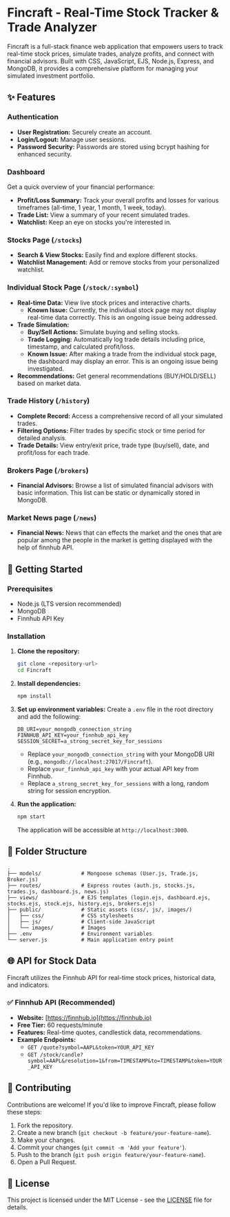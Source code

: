 # Fincraft - Real-Time Stock Tracker & Trade Analyzer

Fincraft is a full-stack finance web application that empowers users to track real-time stock prices, simulate trades, analyze profits, and connect with financial advisors. Built with CSS, JavaScript, EJS, Node.js, Express, and MongoDB, it provides a comprehensive platform for managing your simulated investment portfolio.

## ✨ Features

### Authentication

  * **User Registration:** Securely create an account.
  * **Login/Logout:** Manage user sessions.
  * **Password Security:** Passwords are stored using bcrypt hashing for enhanced security.

### Dashboard

Get a quick overview of your financial performance:

  * **Profit/Loss Summary:** Track your overall profits and losses for various timeframes (all-time, 1 year, 1 month, 1 week, today).
  * **Trade List:** View a summary of your recent simulated trades.
  * **Watchlist:** Keep an eye on stocks you're interested in.
     
### Stocks Page (`/stocks`)

  * **Search & View Stocks:** Easily find and explore different stocks.
  * **Watchlist Management:** Add or remove stocks from your personalized watchlist.

### Individual Stock Page (`/stock/:symbol`)

  * **Real-time Data:** View live stock prices and interactive charts.
      * **Known Issue:** Currently, the individual stock page may not display real-time data correctly. This is an ongoing issue being addressed.
  * **Trade Simulation:**
      * **Buy/Sell Actions:** Simulate buying and selling stocks.
      * **Trade Logging:** Automatically log trade details including price, timestamp, and calculated profit/loss.
      * **Known Issue:** After making a trade from the individual stock page, the dashboard may display an error. This is an ongoing issue being investigated.
  * **Recommendations:** Get general recommendations (BUY/HOLD/SELL) based on market data.

### Trade History (`/history`)

  * **Complete Record:** Access a comprehensive record of all your simulated trades.
  * **Filtering Options:** Filter trades by specific stock or time period for detailed analysis.
  * **Trade Details:** View entry/exit price, trade type (buy/sell), date, and profit/loss for each trade.

### Brokers Page (`/brokers`)

  * **Financial Advisors:** Browse a list of simulated financial advisors with basic information. This list can be static or dynamically stored in MongoDB.

### Market News page (`/news`)

  * **Financial News:** News that can effects the market and the ones that are popular among the people in the market is getting displayed with the help of finnhub API.

## 🚀 Getting Started

### Prerequisites

  * Node.js (LTS version recommended)
  * MongoDB
  * Finnhub API Key

### Installation

1.  **Clone the repository:**

    ```bash
    git clone <repository-url>
    cd Fincraft
    ```

2.  **Install dependencies:**

    ```bash
    npm install
    ```

3.  **Set up environment variables:**
    Create a `.env` file in the root directory and add the following:

    ```
    DB_URI=your_mongodb_connection_string
    FINNHUB_API_KEY=your_finnhub_api_key
    SESSION_SECRET=a_strong_secret_key_for_sessions
    ```

      * Replace `your_mongodb_connection_string` with your MongoDB URI (e.g., `mongodb://localhost:27017/Fincraft`).
      * Replace `your_finnhub_api_key` with your actual API key from Finnhub.
      * Replace `a_strong_secret_key_for_sessions` with a long, random string for session encryption.

4.  **Run the application:**

    ```bash
    npm start
    ```

    The application will be accessible at `http://localhost:3000`.

## 📂 Folder Structure

```
.
├── models/             # Mongoose schemas (User.js, Trade.js, Broker.js)
├── routes/             # Express routes (auth.js, stocks.js, trades.js, dashboard.js, news.js)
├── views/              # EJS templates (login.ejs, dashboard.ejs, stocks.ejs, stock.ejs, history.ejs, brokers.ejs)
├── public/             # Static assets (css/, js/, images/)
│   ├── css/            # CSS stylesheets
│   ├── js/             # Client-side JavaScript
│   └── images/         # Images
├── .env                # Environment variables
└── server.js           # Main application entry point
```

## 🌐 API for Stock Data

Fincraft utilizes the Finnhub API for real-time stock prices, historical data, and indicators.

### ✅ Finnhub API (Recommended)

  * **Website:** [https://finnhub.io](https://finnhub.io)
  * **Free Tier:** 60 requests/minute
  * **Features:** Real-time quotes, candlestick data, recommendations.
  * **Example Endpoints:**
      * `GET /quote?symbol=AAPL&token=YOUR_API_KEY`
      * `GET /stock/candle?symbol=AAPL&resolution=1&from=TIMESTAMP&to=TIMESTAMP&token=YOUR_API_KEY`

## 🤝 Contributing

Contributions are welcome\! If you'd like to improve Fincraft, please follow these steps:

1.  Fork the repository.
2.  Create a new branch (`git checkout -b feature/your-feature-name`).
3.  Make your changes.
4.  Commit your changes (`git commit -m 'Add your feature'`).
5.  Push to the branch (`git push origin feature/your-feature-name`).
6.  Open a Pull Request.

## 📜 License

This project is licensed under the MIT License - see the [LICENSE](https://www.google.com/search?q=LICENSE) file for details.
